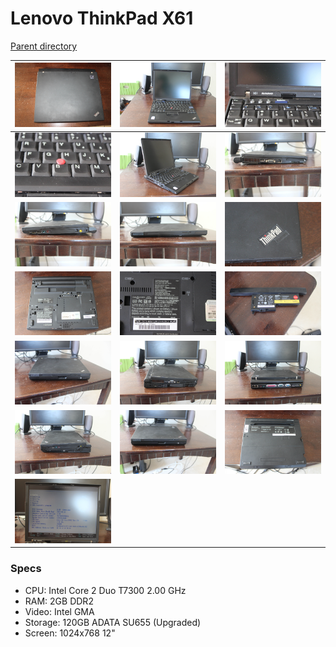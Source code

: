 # Lenovo ThinkPad X61
[Parent directory](../index.md)

| ![](IMG_5256.jpg) | ![](IMG_5258.JPG) | ![](IMG_5260.JPG)
|:---:|:---:|:---:|
| ![](IMG_5261.JPG) | ![](IMG_5262.JPG) | ![](IMG_5263.JPG)
| ![](IMG_5264.JPG) | ![](IMG_5265.JPG) | ![](IMG_5266.JPG)
| ![](IMG_5267.JPG) | ![](IMG_5268.JPG) | ![](IMG_5269.JPG)
| ![](IMG_5270.JPG) | ![](IMG_5271.JPG) | ![](IMG_5272.JPG)
| ![](IMG_5273.JPG) | ![](IMG_5274.JPG) | ![](IMG_5275.JPG)
| ![](IMG_5276.JPG)

### Specs

* CPU: Intel Core 2 Duo T7300 2.00 GHz
* RAM: 2GB DDR2
* Video: Intel GMA
* Storage: 120GB ADATA SU655 (Upgraded)
* Screen: 1024x768 12"